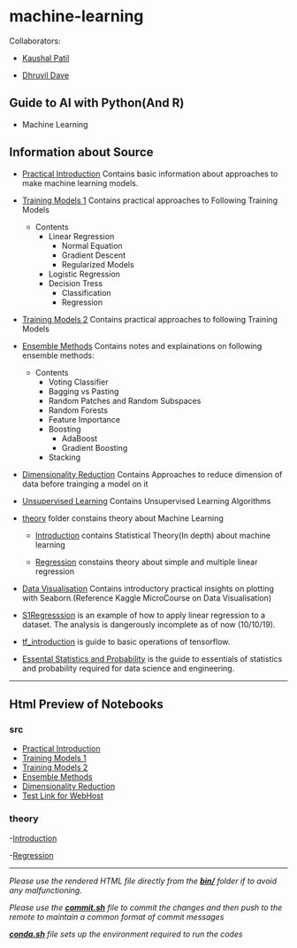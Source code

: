 # machine-learning

Collaborators:

- [Kaushal Patil](https://github.com/Kaushal1011)

- [Dhruvil Dave](https://github.com/dhruvildave)

## Guide to AI with Python(And R)

- Machine Learning

## Information about Source

- [Practical Introduction](src/00_Practical_Introduction.ipynb) Contains basic information about approaches to make machine learning models.
- [Training Models 1](src/01_Training_Models.ipynb) Contains practical approaches to Following Training Models
    - Contents
        - Linear Regression
            - Normal Equation
            - Gradient Descent
            - Regularized Models
        - Logistic Regression
        - Decision Tress
            - Classification
            - Regression
- [Training Models 2](src/02_Training_Models.ipynb) Contains practical approaches to following Training Models
- [Ensemble Methods](src/03_Ensemble_Methods.ipynb) Contains notes and explainations on following ensemble methods:
    - Contents
        - Voting Classifier
        - Bagging vs Pasting
        - Random Patches and Random Subspaces
        - Random Forests
        - Feature Importance
        - Boosting
            - AdaBoost
            - Gradient Boosting
        - Stacking

- [Dimensionality Reduction](src/04_Dimensionality_Reduction.ipynb) Contains Approaches to reduce dimension of data before trainging a model on it 

- [Unsupervised Learning](src/05_Unsupervised_Learning.ipynd) Contains Unsupervised Learning Algorithms

- [theory](src/theory) folder constains theory about Machine Learning

    - [Introduction](src/theory/00_Introduction.ipynb) contains Statistical Theory(In depth) about machine learning

    - [Regression](src/theory/01_Regression.ipynb) constains theory about simple and multiple linear regression

- [Data Visualisation](src/analytics/Data_Visualisation.ipynb) Contains introductory practical insights on plotting with Seaborn.(Reference Kaggle MicroCourse on Data Visualisation)

- [S1Regresssion](src/research/S1Regresssion.ipynb) is an example of how to apply linear regression to a dataset. The analysis is dangerously incomplete as of now (10/10/19).

- [tf_introduction](src/research/tf_introduction.ipynb) is guide to basic operations of tensorflow.

- [Essental Statistics and Probability](src/stats_and_prob.ipynb) is the guide to essentials of statistics and probability required for data science and engineering.

---
## Html Preview of Notebooks

### src

- [Practical Introduction](http://htmlpreview.github.com/?https://github.com/Kaushal1011/machine-learning/blob/master/bin/src/00_Practical_Introduction.html)
- [Training Models 1](http://htmlpreview.github.com/?https://github.com/Kaushal1011/machine-learning/blob/master/bin/src/01_Training_Models.html)
- [Training Models 2](http://htmlpreview.github.com/?https://github.com/Kaushal1011/machine-learning/blob/master/bin/src/02_Training_Models.html)
- [Ensemble Methods](http://htmlpreview.github.com/?https://github.com/Kaushal1011/machine-learning/blob/master/bin/src/03_Ensemble_Methods.html)
- [Dimensionality Reduction](http://htmlpreview.github.com/?https://github.com/Kaushal1011/machine-learning/blob/master/bin/src/04_Dimensionality_Reduction.html)
- [Test Link for WebHost](bin/src/04_Dimensionality_Reduction.html)

### theory

-[Introduction](http://htmlpreview.github.com/?https://github.com/Kaushal1011/machine-learning/blob/master/bin/theory/00_Introduction.html)

-[Regression](http://htmlpreview.github.com/?https://github.com/Kaushal1011/machine-learning/blob/master/bin/theory/01_Regression.html)



---
*Please use the rendered HTML file directly from the __[bin/](bin/)__ folder if to avoid any malfunctioning.*

*Please use the __[commit.sh](commit.sh)__ file to commit the changes and then push to the remote to maintain a common format of commit messages*

*__[conda.sh](conda.sh)__ file sets up the environment required to run the codes*
